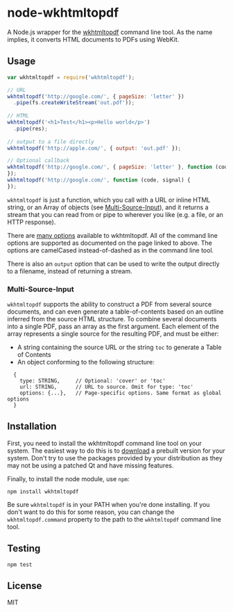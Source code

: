 node-wkhtmltopdf
================

A Node.js wrapper for the [wkhtmltopdf](http://wkhtmltopdf.org/) command line tool.  As the name implies, 
it converts HTML documents to PDFs using WebKit.

## Usage

```javascript
var wkhtmltopdf = require('wkhtmltopdf');

// URL
wkhtmltopdf('http://google.com/', { pageSize: 'letter' })
  .pipe(fs.createWriteStream('out.pdf'));
  
// HTML
wkhtmltopdf('<h1>Test</h1><p>Hello world</p>')
  .pipe(res);
  
// output to a file directly
wkhtmltopdf('http://apple.com/', { output: 'out.pdf' });

// Optional callback
wkhtmltopdf('http://google.com/', { pageSize: 'letter' }, function (code, signal) {
});
wkhtmltopdf('http://google.com/', function (code, signal) {
});

```

`wkhtmltopdf` is just a function, which you call with a URL or inline HTML string, or an Array of objects (see [Multi-Source-Input](#multi-source-input)), 
and it returns a stream that you can read from or pipe to wherever you like (e.g. a file, or an HTTP response).

There are [many options](http://wkhtmltopdf.org/docs.html) available to
wkhtmltopdf.  All of the command line options are supported as documented on the page linked to above.  The
options are camelCased instead-of-dashed as in the command line tool.

There is also an `output` option that can be used to write the output directly to a filename, instead of returning
a stream.

### Multi-Source-Input

`wkhtmltopdf` supports the ability to construct a PDF from several source documents, and can even generate a table-of-contents based on an outline inferred from the source HTML structure. To combine several documents into a single PDF, pass an array as the first argument. Each element of the array represents a single source for the resulting PDF, and must be either:

 * A string containing the source URL or the string `toc` to generate a Table of Contents
 * An object conforming to the following structure:

```
  {
    type: STRING,     // Optional: 'cover' or 'toc'
    url: STRING,      // URL to source. Omit for type: 'toc'
    options: {...},   // Page-specific options. Same format as global options
  }  
```


## Installation

First, you need to install the wkhtmltopdf command line tool on your system.  The easiest way to do this is to
[download](http://wkhtmltopdf.org/downloads.html#stable) a prebuilt version for your system.  Don't try to use
the packages provided by your distribution as they may not be using a patched Qt and have missing features.

Finally, to install the node module, use `npm`:

    npm install wkhtmltopdf
    
Be sure `wkhtmltopdf` is in your PATH when you're done installing.  If you don't want to do this for some reason, you can change
the `wkhtmltopdf.command` property to the path to the `wkhtmltopdf` command line tool.
    
## Testing

```
npm test
```
    
## License

MIT
